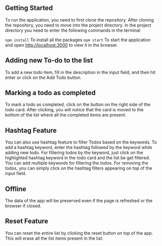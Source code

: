 ## Getting Started

To run the application, you need to first clone the repository. After cloning the repository, you need to move into the project directory.
In the project directory you need to enter the following commands in the terminal

`npm install`
To install all the packages
`npm start`
To start the application and open [http://localhost:3000](http://localhost:3000) to view it in the browser.

## Adding new To-do to the list

To add a new todo item, fill in the description in the input field, and then hit enter or click on the Add Todo button.

## Marking a todo as completed

To mark a todo as completed, click on the button on the right side of the todo card. After clicking, you will notice that the card is moved to the bottom of the list where all the completed items are present.

## Hashtag Feature

You can also use hashtag feature to filter Todos based on the keywords. To add a hashtag keyword, enter the hashtag followed by the keyword while adding new todo. For filtering todos by the keyword, just click on the highlighted hashtag keyword in the todo card and the list be get filtered. You can add multiple keywords for filtering the todos. For removing the todos, you can simply click on the hashtag filters appearing on top of the input field.

## Offline

The data of the app will be preserved even if the page is refreshed or the browser if closed.

## Reset Feature

You can reset the entire list by clicking the reset button on top of the app. This will erase all the list items present in the list.
